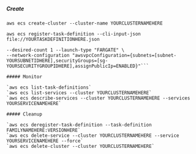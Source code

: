 ##### Create

`aws ecs create-cluster --cluster-name YOURCLUSTERNAMEHERE`

`aws ecs register-task-definition --cli-input-json file://YOURTASKDEFINITIONHERE.json`

```aws ecs create-service --cluster test-cluster --service-name signalfx-demo --task-definition signalfx-demo:1 \
--desired-count 1 --launch-type "FARGATE" \
--network-configuration "awsvpcConfiguration={subnets=[subnet-YOURSUBNETIDHERE],securityGroups=[sg-YOURSECURITYGROUPIDHERE],assignPublicIp=ENABLED}"```

##### Monitor

`aws ecs list-task-definitions`
`aws ecs list-services --cluster YOURCLUSTERNAMEHERE`
`aws ecs describe-services --cluster YOURCLUSTERNAMEHERE --services YOURSERVICENAMEHERE`

##### Cleanup

`aws ecs deregister-task-definition --task-definition FAMILYNAMEHERE:VERSIONHERE`
`aws ecs delete-service --cluster YOURCLUSTERNAMEHERE --service YOURSERVICENAMEHERE --force`
`aws ecs delete-cluster --cluster YOURCLUSTERNAMEHERE`
